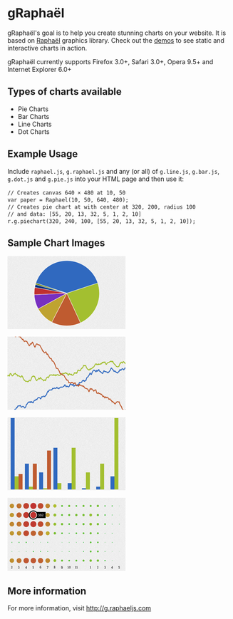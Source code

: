 # gRaphaël

gRaphaël's goal is to help you create stunning charts on your website. It is based on [Raphaël](http://raphaeljs.com) graphics library. Check out the [demos](http://g.raphaeljs.com) to see static and interactive charts in action.

gRaphaël currently supports Firefox 3.0+, Safari 3.0+, Opera 9.5+ and Internet Explorer 6.0+

## Types of charts available

* Pie Charts
* Bar Charts
* Line Charts
* Dot Charts

## Example Usage

Include `raphael.js`, `g.raphael.js` and any (or all) of `g.line.js`, `g.bar.js`, `g.dot.js` and `g.pie.js` into your HTML page and then use it:

    // Creates canvas 640 × 480 at 10, 50
    var paper = Raphael(10, 50, 640, 480);
    // Creates pie chart at with center at 320, 200, radius 100
    // and data: [55, 20, 13, 32, 5, 1, 2, 10]
    r.g.piechart(320, 240, 100, [55, 20, 13, 32, 5, 1, 2, 10]);

## Sample Chart Images

![pie](examples/images/readme/pie.png)

![line](examples/images/readme/line.png)

![bar](examples/images/readme/bar.png)

![dot](examples/images/readme/dot.png)

## More information

For more information, visit <http://g.raphaeljs.com>